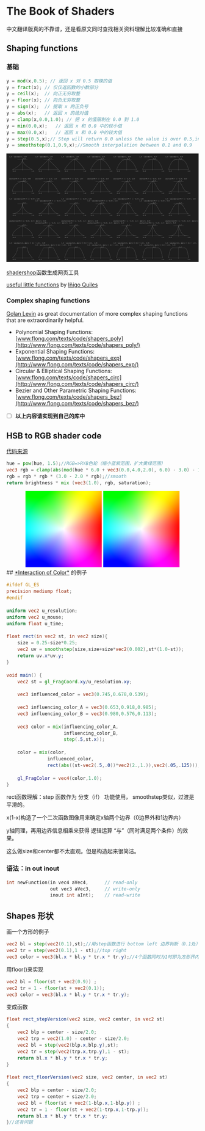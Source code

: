 # The Book of Shaders

中文翻译版真的不靠谱，还是看原文同时查找相关资料理解比较准确和直接


## Shaping functions

### 基础

```glsl
y = mod(x,0.5); // 返回 x 对 0.5 取模的值
y = fract(x); // 仅仅返回数的小数部分
y = ceil(x);  // 向正无穷取整
y = floor(x); // 向负无穷取整
y = sign(x);  // 提取 x 的正负号
y = abs(x);   // 返回 x 的绝对值
y = clamp(x,0.0,1.0); // 把 x 的值限制在 0.0 到 1.0
y = min(0.0,x);   // 返回 x 和 0.0 中的较小值
y = max(0.0,x);   // 返回 x 和 0.0 中的较大值  
y = step(0.5,x);// Step will return 0.0 unless the value is over 0.5,in that case it will return 1.0
y = smoothstep(0.1,0.9,x);//Smooth interpolation between 0.1 and 0.9
```

![](assets/kynd.png)

[shadershop](http://tobyschachman.com/Shadershop/)函数生成网页工具

[useful little functions](https://www.iquilezles.org/www/articles/functions/functions.htm) by [Iñigo Quiles](http://www.iquilezles.org/)

### Complex shaping functions

[Golan Levin](http://www.flong.com/) as great documentation of more complex shaping functions that are extraordinarily helpful.

+ Polynomial Shaping Functions: [www.flong.com/texts/code/shapers_poly](http://www.flong.com/texts/code/shapers_poly/)
+ Exponential Shaping Functions: [www.flong.com/texts/code/shapers_exp](http://www.flong.com/texts/code/shapers_exp/)
+ Circular & Elliptical Shaping Functions: [www.flong.com/texts/code/shapers_circ](http://www.flong.com/texts/code/shapers_circ/)
+ Bezier and Other Parametric Shaping Functions: [www.flong.com/texts/code/shapers_bez](http://www.flong.com/texts/code/shapers_bez/)



- [ ] **以上内容请实现到自己的库中**

## HSB to RGB shader code

[代码来源](https://www.shadertoy.com/view/MsS3Wc "shadertoy")

```glsl
hue = pow(hue, 1.5);//RGB=>RYB色轮（缩小蓝紫范围，扩大黄绿范围）
vec3 rgb = clamp(abs(mod(hue * 6.0 + vec3(0.0,4.0,2.0), 6.0) - 3.0) - 1.0, 0.0, 1.0 );
rgb = rgb * rgb * (3.0 - 2.0 * rgb);//smooth
return brightness * mix (vec3(1.0), rgb, saturation);
```

<center>
    <img src="assets/001/rgb.png" width="200"/> 
    <img src="assets/001/rgb.png" width="200"/>
</center>
## <u>*Interaction of Color*</u> 的例子

```glsl
#ifdef GL_ES
precision mediump float;
#endif

uniform vec2 u_resolution;
uniform vec2 u_mouse;
uniform float u_time;

float rect(in vec2 st, in vec2 size){
	size = 0.25-size*0.25;
    vec2 uv = smoothstep(size,size+size*vec2(0.002),st*(1.0-st));
	return uv.x*uv.y;
}

void main() {
    vec2 st = gl_FragCoord.xy/u_resolution.xy;

    vec3 influenced_color = vec3(0.745,0.678,0.539);
    
    vec3 influencing_color_A = vec3(0.653,0.918,0.985); 
    vec3 influencing_color_B = vec3(0.980,0.576,0.113);
    
    vec3 color = mix(influencing_color_A,
                     influencing_color_B,
                     step(.5,st.x));
    
    color = mix(color,
               influenced_color,
               rect(abs((st-vec2(.5,.0))*vec2(2.,1.)),vec2(.05,.125)));

    gl_FragColor = vec4(color,1.0);
}
```

rect函数理解：step 函数作为 分支（if） 功能使用， smoothstep类似，过渡是平滑的。

x(1-x)构造了一个二次函数图像用来确定x轴两个边界（0边界外和1边界内）

y轴同理，再用边界信息相乘来获得 逻辑运算 “与”（同时满足两个条件）的效果。

这么做size和center都不太直观。但是构造起来很简洁。

### 语法：in out inout

```c++
int newFunction(in vec4 aVec4,      // read-only
                out vec3 aVec3,     // write-only
                inout int aInt);    // read-write
```



## Shapes 形状

画一个方形的例子

```glsl
vec2 bl = step(vec2(0.1),st);//用step函数进行 bottom left 边界判断（0.1处）
vec2 tr = step(vec2(0.1),1 - st);//top right
vec3 color = vec3(bl.x * bl.y * tr.x * tr.y);//4个函数同时为1时即为方形界内
```

用floor()来实现

```glsl
vec2 bl = floor(st + vec2(0.9)) ;
vec2 tr = 1 - floor(st + vec2(0.1));
vec3 color = vec3(bl.x * bl.y * tr.x * tr.y);
```

变成函数

```glsl
float rect_stepVersion(vec2 size, vec2 center, in vec2 st)
{
	vec2 blp = center - size/2.0;
	vec2 trp = vec2(1.0) - center - size/2.0;
	vec2 bl = step(vec2(blp.x,blp.y),st);
	vec2 tr = step(vec2(trp.x,trp.y),1 - st);
	return bl.x * bl.y * tr.x * tr.y;
}

float rect_floorVersion(vec2 size, vec2 center, in vec2 st)
{
	vec2 blp = center - size/2.0;
	vec2 trp = center + size/2.0;
	vec2 bl = floor(st + vec2(1-blp.x,1-blp.y)) ;
	vec2 tr = 1 - floor(st + vec2(1-trp.x,1-trp.y));
	return bl.x * bl.y * tr.x * tr.y;
}//还有问题
```

